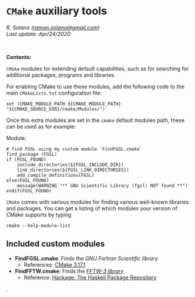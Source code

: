 # `CMake` auxiliary tools

*R. Solano (<ramon.solano@gmail.com>)*   
*Last update: Apr/24/2020*

&nbsp;

**Contents:**

 `CMake` modules for extending default capabilities, such as for searching for additional packages, programs and libraries. 

For enabling CMake to use these modules, add the following code to the main `CMakeLists.txt` configuration file:

	set (CMAKE_MODULE_PATH ${CMAKE_MODULE_PATH} "${CMAKE_SOURCE_DIR}/cmake/Modules/")

Once this extra modules are set in the `cmake` default modules path, these can be used as for example:

Module: 

	# find FGSL using my custom module `FindFGSL.cmake`
	find_package (FGSL)
	if (FGSL_FOUND)
		include_directories(${FGSL_INCLUDE_DIR})
		link_directories(${FGSL_LINK_DIRECTORIES})
		add_compile_definitions(FGSL)
	else(FGSL_FOUND)
		message(WARNING "** GNU Scientific Library (fgsl) NOT found **")
	endif(FGSL_FOUND)

		
`CMake` comes with various modules for finding various well-known libraries and packages. You can get a listing of which modules your version of CMake supports by typing 

	cmake --help-module-list

## Included custom modules

- **FindFGSL.cmake**: Finds the *GNU Fortran Scientific library*
	- References:  [CMake 3.17.1](https://cmake.org/cmake/help/v3.17/release/3.17.html#modules)
- **FindFFTW.cmake**: Finds the [*FFTW-3 library*](http://www.fftw.org)
	- Reference: [Hackage: The Haskell Package Repository](http://hackage.haskell.org/package/eigen-2.1.4/src/eigen3/cmake/FindFFTW.cmake)

.